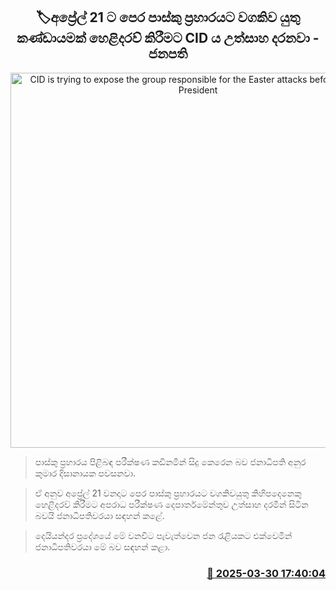 <p align='center'><b><h2 align='center' title='CID is trying to expose the group responsible for the Easter attacks before April 21 - President'>🏷අප්‍රේල් 21 ට පෙර පාස්කු ප්‍රහාරයට වගකිව යුතු කණ්ඩායමක් හෙළිදරව් කිරීමට CID ය උත්සාහ දරනවා - ජනපති</h2></b></p>
<p align='center'><img src='https://helakuru.sgp1.cdn.digitaloceanspaces.com/esana/images/lib/anura-president-katunayake.jpg' width='600' alt='CID is trying to expose the group responsible for the Easter attacks before April 21 - President'></p>

> පාස්කු ප්‍රහාරය පිළිබඳ පරීක්ෂණ කඩිනමින් සිදු කෙරෙන බව ජනාධිපති අනුර කුමාර දිසානායක පවසනවා.

> ඒ අනුව අප්‍රේල් 21 වනදාට පෙර පාස්කු ප්‍රහාරයට වගකිවයුතු කිහිපදෙනෙකු හෙළිදරව් කිරීමට අපරාධ පරීක්ෂණ දෙපාර්තමේන්තුව උත්සාහ දරමින් සිටින බවයි ජනාධිපතිවරයා සඳහන් කළේ.

> දෙයියන්දර ප්‍රදේශයේ මේ වනවිට පැවැත්වෙන ජන රැළියකට එක්වෙමින් ජනාධිපතිවරයා මේ බව සඳහන් කළා.



<h3 align='right'><a href='https://www.helakuru.lk/esana/p/108790/'>📅 2025-03-30 17:40:04</a></h3>
